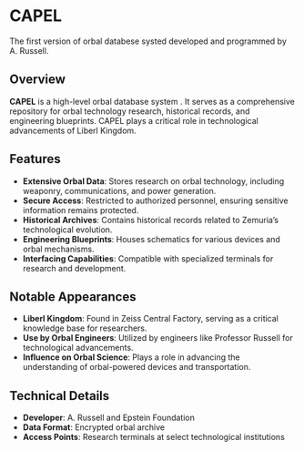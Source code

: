 # CAPEL
The first version of orbal databese systed developed and programmed by A. Russell.

## Overview
**CAPEL** is a high-level orbal database system . It serves as a comprehensive repository for orbal technology research, historical records, and engineering blueprints. CAPEL plays a critical role in technological advancements of Liberl Kingdom.

## Features
- **Extensive Orbal Data**: Stores research on orbal technology, including weaponry, communications, and power generation.
- **Secure Access**: Restricted to authorized personnel, ensuring sensitive information remains protected.
- **Historical Archives**: Contains historical records related to Zemuria’s technological evolution.
- **Engineering Blueprints**: Houses schematics for various devices and orbal mechanisms.
- **Interfacing Capabilities**: Compatible with specialized terminals for research and development.

## Notable Appearances
- **Liberl Kingdom**: Found in Zeiss Central Factory, serving as a critical knowledge base for researchers.
- **Use by Orbal Engineers**: Utilized by engineers like Professor Russell for technological advancements.
- **Influence on Orbal Science**: Plays a role in advancing the understanding of orbal-powered devices and transportation.

## Technical Details
- **Developer**: A. Russell and Epstein Foundation
- **Data Format**: Encrypted orbal archive
- **Access Points**: Research terminals at select technological institutions
